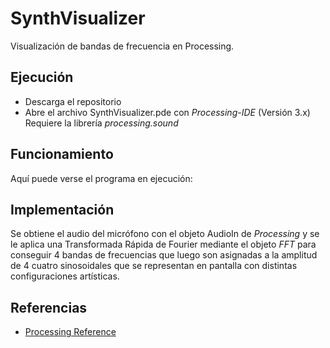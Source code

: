 # SynthVisualizer
Visualización de bandas de frecuencia en Processing.

## Ejecución
* Descarga el repositorio
* Abre el archivo SynthVisualizer.pde con *Processing-IDE* (Versión 3.x)
Requiere la librería *processing.sound*

## Funcionamiento
Aquí puede verse el programa en ejecución:

## Implementación
Se obtiene el audio del micrófono con el objeto AudioIn de *Processing* y se le aplica una Transformada Rápida de Fourier mediante el objeto *FFT* para conseguir 4 bandas de frecuencias que luego son asignadas a la amplitud de 4 cuatro sinosoidales que se representan en pantalla con distintas configuraciones artísticas.

## Referencias
* [Processing Reference](https://processing.org/reference/)

